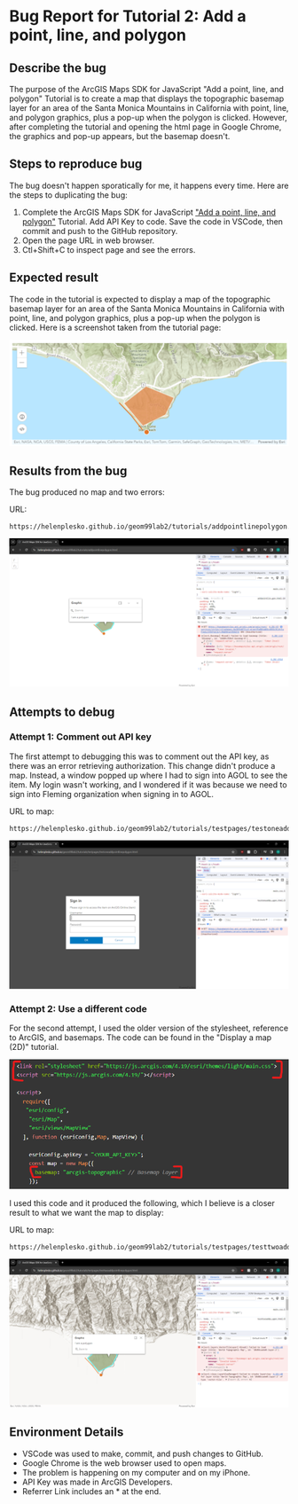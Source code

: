 # Bug Report for Tutorial 2: Add a point, line, and polygon

## Describe the bug

The purpose of the ArcGIS Maps SDK for JavaScript "Add a point, line, and polygon" Tutorial is to create a map that displays the topographic basemap layer for an area of the Santa Monica Mountains in California with point, line, and polygon graphics, plus a pop-up when the polygon is clicked. However, after completing the tutorial and opening the html page in Google Chrome, the graphics and pop-up appears, but the basemap doesn't.

## Steps to reproduce bug

The bug doesn't happen sporatically for me, it happens every time. Here are the steps to duplicating the bug:

1. Complete the ArcGIS Maps SDK for JavaScript ["Add a point, line, and polygon"](https://developers.arcgis.com/javascript/latest/tutorials/add-a-point-line-and-polygon/) Tutorial. Add API Key to code. Save the code in VSCode, then commit and push to the GitHub repository. 
2. Open the page URL in web browser.
3. Ctl+Shift+C to inspect page and see the errors.

## Expected result

The code in the tutorial is expected to display a map of the topographic basemap layer for an area of the Santa Monica Mountains in California with point, line, and polygon graphics, plus a pop-up when the polygon is clicked. Here is a screenshot taken from the tutorial page:

![Expected Result](/tutorials/bugimages/expectedaddpointlinepolygon.png)

## Results from the bug

The bug produced no map and two errors:

URL:
```
https://helenplesko.github.io/geom99lab2/tutorials/addpointlinepolygon.html
```

![Errors](/tutorials/bugimages/bugaddpointlinepolygon.png)

## Attempts to debug

### Attempt 1: Comment out API key

The first attempt to debugging this was to comment out the API key, as there was an error retrieving authorization. This change didn't produce a map. Instead, a window popped up where I had to sign into AGOL to see the item. My login wasn't working, and I wondered if it was because we need to sign into Fleming organization when signing in to AGOL.

URL to map:
```
https://helenplesko.github.io/geom99lab2/tutorials/testpages/testoneaddpointlinepolygon.html
```

![Attempt 1 results](/tutorials/bugimages/testoneaddpointlinepolygon.png)

### Attempt 2: Use a different code

For the second attempt, I used the older version of the stylesheet, reference to ArcGIS, and basemaps. The code can be found in the "Display a map (2D)" tutorial. 

![Older version of code](/tutorials/bugimages/olderversioncode.png)

I used this code and it produced the following, which I believe is a closer result to what we want the map to display:

URL to map:
```
https://helenplesko.github.io/geom99lab2/tutorials/testpages/testtwoaddpointlinepolygon.html
```

![Attempt 2 results](/tutorials/bugimages/testtwoaddpointlinepolygon.png)

## Environment Details

- VSCode was used to make, commit, and push changes to GitHub.
- Google Chrome is the web browser used to open maps.
- The problem is happening on my computer and on my iPhone.
- API Key was made in ArcGIS Developers.
- Referrer Link includes an * at the end.